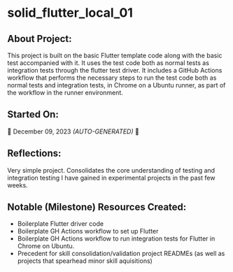 # solid_flutter_local_01

## About Project:
This project is built on the basic Flutter template code along with the basic test accompanied with it. It uses the test code both as normal tests as integration tests through the flutter test driver. It includes a GitHub Actions workflow that performs the necessary steps to run the test code both as normal tests and integration tests, in Chrome on a Ubuntu runner, as part of the workflow in the runner environment.

## Started On:
:calendar: December 09, 2023 *(AUTO-GENERATED)* :calendar:

## Reflections:
Very simple project. Consolidates the core understanding of testing and integration testing I have gained in experimental projects in the past few weeks.

## Notable (Milestone) Resources Created:
- Boilerplate Flutter driver code
- Boilerplate GH Actions workflow to set up Flutter
- Boilerplate GH Actions workflow to run integration tests for Flutter in Chrome on Ubuntu.
- Precedent for skill consolidation/validation project READMEs (as well as projects that spearhead minor skill aquisitions)
